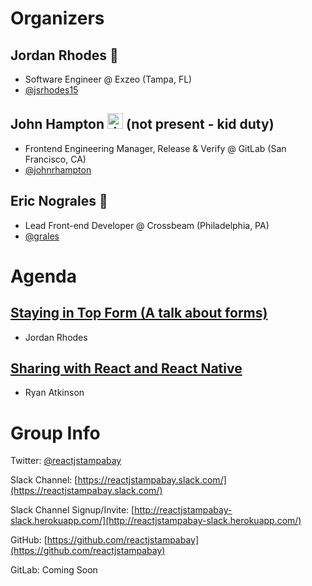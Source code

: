 # Organizers

## Jordan Rhodes 🍑

* Software Engineer @ Exzeo (Tampa, FL)
* [@jsrhodes15](https://twitter.com/jsrhodes15)

## John Hampton <img src="https://emoji.slack-edge.com/T02592416/hipster-tanuki/94529b8ed5f5dd4a.png" alt="drawing" width="25"/> (not present - kid duty)

* Frontend Engineering Manager, Release & Verify @ GitLab (San Francisco, CA)
* [@johnrhampton](https://twitter.com/johnrhampton)

## Eric Nograles 🦅 

* Lead Front-end Developer @ Crossbeam (Philadelphia, PA)
* [@grales](https://twitter.com/grales)

# Agenda

## [Staying in Top Form (A talk about forms)](TBD)
* Jordan Rhodes

## [Sharing with React and React Native](TBD)
* Ryan Atkinson

# Group Info

Twitter: [@reactjstampabay](https://twitter.com/reactjstampabay)

Slack Channel: [https://reactjstampabay.slack.com/](https://reactjstampabay.slack.com/)

Slack Channel Signup/Invite: [http://reactjstampabay-slack.herokuapp.com/](http://reactjstampabay-slack.herokuapp.com/)

GitHub: [https://github.com/reactjstampabay](https://github.com/reactjstampabay)

GitLab: Coming Soon
